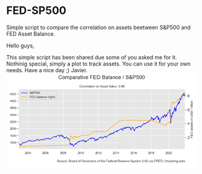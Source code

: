 # FED-SP500
Simple script to compare the correlation on assets beetween S&amp;P500 and FED Asset Balance.

Hello guys,

This simple script has been shared due some of you asked me for it. Nothinig special, simply a plot to track assets. You can use it for your own needs.
Have a nice day ;)
Javier.
![](Figure_1.png)
